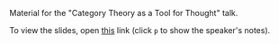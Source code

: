Material for the "Category Theory as a Tool for Thought" talk.

To view the slides, open [this](https://eamocanu.github.io/category-theory-as-a-tool-for-thought/presentation/presentation.html) link (click `p` to show the speaker's notes).

